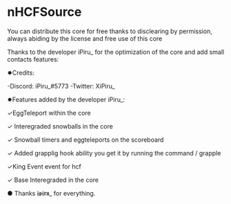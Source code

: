 # nHCFSource
You can distribute this core for free thanks to disclearing by permission, always abiding by the license and free use of this core

Thanks to the developer iPiru_ for the optimization of the core and add small contacts features: 

✹Credits:

-Discord: iPiru_#5773 
-Twitter: XiPiru_


✹Features added by the developer iPiru_:

✓EggTeleport within the core

✓ Interegraded snowballs in the core

✓ Snowball timers and eggteleports on the scoreboard

✓ Added grapplig hook ability you get it by running the command / grapple

✓King Event event for hcf

✓ Base Interegraded in the core

● Thanks 𝖎𝖕𝖎𝖗𝖚_ for everything.
